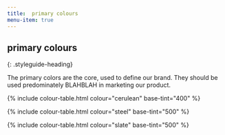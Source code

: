 ```yaml
---
title:  primary colours
menu-item: true
---
```


## primary colours
{: .styleguide-heading}

The primary colors are the core, used to define our brand. They should be used predominately BLAHBLAH in marketing our product.

{% include colour-table.html colour="cerulean" base-tint="400" %}

{% include colour-table.html colour="steel" base-tint="500" %}

{% include colour-table.html colour="slate" base-tint="500" %}
